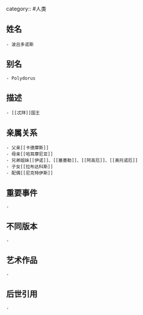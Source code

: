 category:: #人类
## 姓名
	- 波吕多诺斯
## 别名
	- Polydorus
## 描述
	- [[忒拜]]国王
## 亲属关系
	- 父亲[[卡德摩斯]]
	- 母亲[[哈耳摩尼亚]]
	- 兄弟姐妹[[伊诺]]、[[塞墨勒]]、[[阿高厄]]、[[奥托诺厄]]
	- 子女[[拉布达科斯]]
	- 配偶[[尼克特伊斯]]
## 重要事件
	-
## 不同版本
	-
## 艺术作品
	-
## 后世引用
	-
